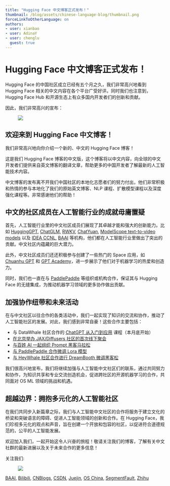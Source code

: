 ```yaml
---
title: "Hugging Face 中文博客正式发布！"
thumbnail: /blog/assets/chinese-language-blog/thumbnail.png
forceLinkToOtherLanguage: on
authors:
- user: xianbao
- user: AdinaY
- user: chenglu
  guest: true
---
```


# Hugging Face 中文博客正式发布！


Hugging Face 的中国社区成立已经有五个月之久，我们非常高兴地看到 Hugging Face 相关的中文内容在各个平台广受好评。同时我们也注意到，Hugging Face Hub 和开源生态上有众多国内开发者们的创新和贡献。

因此，我们非常高兴的宣布：

<figure class="image text-center">
  <img src="https://huggingface.co/datasets/huggingface/documentation-images/resolve/main/blog/chinese-language-blog/announcement.png">
</figure> 


## 欢迎来到 Hugging Face 中文博客！

我们非常高兴地向你介绍一个新的、中文的 Hugging Face 博客！

这是我们 Hugging Face 博客的中文版，这个博客将以中文内容，向全球的中文开发者们提供来自英文博客的翻译文章，帮助更多的中国开发者了解最新的人工智能技术内容。

中文博客的发布离不开我们中国社区的本地化志愿者们的努力付出，他们非常积极和热情的参与本地化了我们的原始英文博客、NLP 课程、扩散模型课程以及深度强化课程等。非常感谢他们的帮助！


## 中文的社区成员在人工智能行业的成就毋庸置疑

首先，人工智能行业里的中文社区成员们展现了其卓越才能和强大的创新能力。比如 [HuggingGPT](https://huggingface.co/spaces/microsoft/HuggingGPT), [ChatGLM](https://huggingface.co/THUDM/chatglm-6b), [RWKV](https://huggingface.co/spaces/BlinkDL/Raven-RWKV-7B), [ChatYuan](https://huggingface.co/spaces/ClueAI/ChatYuan-large-v2), [ModelScope text-to-video models](https://huggingface.co/spaces/damo-vilab/modelscope-text-to-video-synthesis) 以及 [IDEA CCNL](https://huggingface.co/IDEA-CCNL), [BAAI](https://huggingface.co/BAAI) 等机构，他们都在人工智能行业里做出了突出的贡献。中文社区内蕴藏的巨大潜力。

此外，中文社区成员们还还积极参与创建了一些热门的 Space 应用，如 [Chuanhu GPT](https://huggingface.co/spaces/jdczlx/ChatGPT-chuanhu) 和 [GPT Academy](https://huggingface.co/spaces/qingxu98/gpt-academic)，进一步展示了他们对于机器学习的热爱和创造力。

同时，我们也一直在与 [PaddlePaddle](https://huggingface.co/blog/paddlepaddle) 等组织或机构合作，保证其与 Hugging Face 的无缝集成，为推动机器学习领域的更多协作做出贡献。


## 加强协作纽带和未来活动

在与中文社区以往合作的各类活动中，我们一起实现了知识的交流和协作，推动了人工智能社区的发展。对此，我们感到非常自豪！这些合作主要包括：

- 与 DataWhale 社区合作的 [ChatGPT 从入门到应用](https://mp.weixin.qq.com/s/byR2n-5QJmy34Jq0W3ECDg) 课程（本月底开始）
- [在北京举办 JAX/Diffusers 社区的首次线下聚会](https://twitter.com/huggingface/status/1648986159580876800)
- [与百姓 AI 一起组织 Prompt 黑客马拉松](https://mp.weixin.qq.com/s/M5vjicNG1uBdCQzQtQU9yw)
- [与 PaddlePaddle 合作微调 Lora 模型](https://aistudio.baidu.com/aistudio/competition/detail/860/0/introduction)
- [与 HeyWhale 社区合作进行 DreamBooth 微调黑客松](https://www.heywhale.com/home/competition/63bbfb98de6c0e9cdb0d9dd5)

我们很高兴地宣布，我们将继续加强与人工智能中文社区们的联系，通过共同努力和协作，为知识共享和专业交流创造机会，促进跨社区的开源机器学习的合作，共同面对 OS ML 领域的挑战和机遇。

## 超越边界：拥抱多元化的人工智能社区

在我们共同步入新篇章之际，我们与人工智能中文社区的合作将服务于建立文化的桥梁和突破语言的障碍、促进人工智能领域的创新和合作。在 Hugging Face，我们珍视多元化的观点和声音，旨在创建一个开放和包容的社区，以促进符合道德规范的，公平的人工智能发展。

欢迎加入我们，一起开始这令人兴奋的旅程！敬请关注我们的博客，了解有关中文社群的最新进展以及关于未来合作的更多信息！


关注我们: 

<figure class="image text-center">
  <img src="https://huggingface.co/datasets/huggingface/documentation-images/resolve/main/blog/chinese-language-blog/wechat.jpg">
</figure> 



[BAAI](https://hub.baai.ac.cn/users/45017), [Bilibili](https://space.bilibili.com/1740664937/), [CNBlogs](https://www.cnblogs.com/huggingface), [CSDN](https://huggingface.blog.csdn.net/), [Juejin](https://juejin.cn/user/611789528634712), [OS China](https://my.oschina.net/HuggingFace), [SegmentFault](https://segmentfault.com/u/huggingface), [Zhihu](https://www.zhihu.com/org/huggingface)
